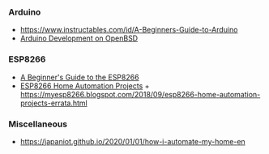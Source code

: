 ### Arduino

- https://www.instructables.com/id/A-Beginners-Guide-to-Arduino
- [Arduino Development on OpenBSD](https://jcs.org/2019/12/17/arduino)

### ESP8266

- [A Beginner's Guide to the ESP8266](https://tttapa.github.io/ESP8266/Chap01%20-%20ESP8266.html)
- [ESP8266 Home Automation Projects](https://learning.oreilly.com/library/view/esp8266-home-automation/9781787282629) + https://myesp8266.blogspot.com/2018/09/esp8266-home-automation-projects-errata.html

### Miscellaneous

- https://japaniot.github.io/2020/01/01/how-i-automate-my-home-en

